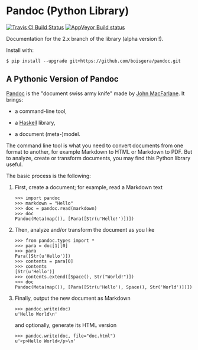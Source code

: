 
Pandoc (Python Library)
================================================================================

<!--
[![PyPi](https://img.shields.io/pypi/v/pandoc.svg)](https://pypi.python.org/pypi/pandoc)
![Python](https://img.shields.io/pypi/pyversions/pandoc.svg)
![Status](https://img.shields.io/pypi/status/pandoc.svg)
-->
[![Travis CI Build Status](https://travis-ci.org/boisgera/pandoc.svg?branch=master)](https://travis-ci.org/boisgera/pandoc)
[![AppVeyor Build status](https://ci.appveyor.com/api/projects/status/usube01hmjcl1m0t?svg=true)](https://ci.appveyor.com/project/boisgera/pandoc)

Documentation for the 2.x branch of the library (alpha version !).

Install with:

    $ pip install --upgrade git+https://github.com/boisgera/pandoc.git


A Pythonic Version of Pandoc
--------------------------------------------------------------------------------

[Pandoc] is the "document swiss army knife" made by [John MacFarlane].
It brings:

  - a command-line tool,

  - a [Haskell] library, 

  - a document (meta-)model.

The command line tool is what you need to convert documents from one format 
to another, for example Markdown to HTML or Markdown to PDF.
But to analyze, create or transform documents, 
you may find this Python library useful.

[Pandoc]: http://pandoc.org/
[John MacFarlane]: http://johnmacfarlane.net/
[Haskell]: https://www.haskell.org/
[Python]: https://www.python.org/

The basic process is the following:

 1. First, create a document; for example, read a Markdown text

        >>> import pandoc
        >>> markdown = "Hello"
        >>> doc = pandoc.read(markdown)
        >>> doc
        Pandoc(Meta(map()), [Para([Str(u'Hello!')])])

 2. Then, analyze and/or transform the document as you like

        >>> from pandoc.types import *
        >>> para = doc[1][0]
        >>> para
        Para([Str(u'Hello')])
        >>> contents = para[0]
        >>> contents
        [Str(u'Hello')]
        >>> contents.extend([Space(), Str("World!")])
        >>> doc
        Pandoc(Meta(map()), [Para([Str(u'Hello'), Space(), Str('World')])])

 3. Finally, output the new document as Markdown

        >>> pandoc.write(doc)
        u'Hello World\n'

    and optionally, generate its HTML version

        >>> pandoc.write(doc, file="doc.html")
        u'<p>Hello World</p>\n'


